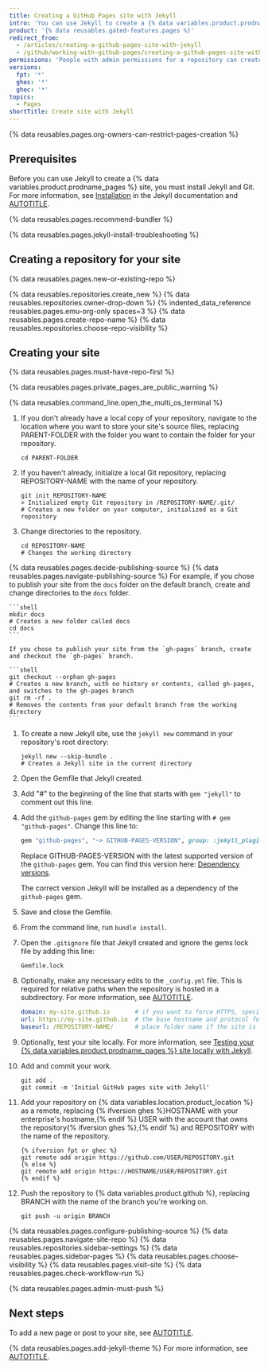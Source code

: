 ```yaml
---
title: Creating a GitHub Pages site with Jekyll
intro: 'You can use Jekyll to create a {% data variables.product.prodname_pages %} site in a new or existing repository.'
product: '{% data reusables.gated-features.pages %}'
redirect_from:
  - /articles/creating-a-github-pages-site-with-jekyll
  - /github/working-with-github-pages/creating-a-github-pages-site-with-jekyll
permissions: 'People with admin permissions for a repository can create a {% data variables.product.prodname_pages %} site with Jekyll.'
versions:
  fpt: '*'
  ghes: '*'
  ghec: '*'
topics:
  - Pages
shortTitle: Create site with Jekyll
---
```


{% data reusables.pages.org-owners-can-restrict-pages-creation %}

## Prerequisites

Before you can use Jekyll to create a {% data variables.product.prodname_pages %} site, you must install Jekyll and Git. For more information, see [Installation](https://jekyllrb.com/docs/installation/) in the Jekyll documentation and [AUTOTITLE](/get-started/getting-started-with-git/set-up-git).

{% data reusables.pages.recommend-bundler %}

{% data reusables.pages.jekyll-install-troubleshooting %}

## Creating a repository for your site

{% data reusables.pages.new-or-existing-repo %}

{% data reusables.repositories.create_new %}
{% data reusables.repositories.owner-drop-down %}
{% indented_data_reference reusables.pages.emu-org-only spaces=3 %}
{% data reusables.pages.create-repo-name %}
{% data reusables.repositories.choose-repo-visibility %}

## Creating your site

{% data reusables.pages.must-have-repo-first %}

{% data reusables.pages.private_pages_are_public_warning %}

{% data reusables.command_line.open_the_multi_os_terminal %}
1. If you don't already have a local copy of your repository, navigate to the location where you want to store your site's source files, replacing PARENT-FOLDER with the folder you want to contain the folder for your repository.

   ```shell
   cd PARENT-FOLDER
   ```

1. If you haven't already, initialize a local Git repository, replacing REPOSITORY-NAME with the name of your repository.

   ```shell
   git init REPOSITORY-NAME
   > Initialized empty Git repository in /REPOSITORY-NAME/.git/
   # Creates a new folder on your computer, initialized as a Git repository
   ```

1. Change directories to the repository.

   ```shell
   cd REPOSITORY-NAME
   # Changes the working directory
   ```

{% data reusables.pages.decide-publishing-source %}
{% data reusables.pages.navigate-publishing-source %}
  For example, if you chose to publish your site from the `docs` folder on the default branch, create and change directories to the `docs` folder.

    ```shell
    mkdir docs
    # Creates a new folder called docs
    cd docs
    ```

    If you chose to publish your site from the `gh-pages` branch, create and checkout the `gh-pages` branch.

    ```shell
    git checkout --orphan gh-pages
    # Creates a new branch, with no history or contents, called gh-pages, and switches to the gh-pages branch
    git rm -rf .
    # Removes the contents from your default branch from the working directory
    ```

1. To create a new Jekyll site, use the `jekyll new` command in your repository's root directory:

   ```shell
   jekyll new --skip-bundle .
   # Creates a Jekyll site in the current directory
   ```

1. Open the Gemfile that Jekyll created.
1. Add "#" to the beginning of the line that starts with `gem "jekyll"` to comment out this line.
1. Add the `github-pages` gem by editing the line starting with `# gem "github-pages"`. Change this line to:

   ```ruby
   gem "github-pages", "~> GITHUB-PAGES-VERSION", group: :jekyll_plugins
   ```

   Replace GITHUB-PAGES-VERSION with the latest supported version of the `github-pages` gem. You can find this version here: [Dependency versions](https://pages.github.com/versions/).

   The correct version Jekyll will be installed as a dependency of the `github-pages` gem.
1. Save and close the Gemfile.
1. From the command line, run `bundle install`.
1. Open the `.gitignore` file that Jekyll created and ignore the gems lock file by adding this line:

   ```shell
   Gemfile.lock
   ```

1. Optionally, make any necessary edits to the `_config.yml` file. This is required for relative paths when the repository is hosted in a subdirectory. For more information, see [AUTOTITLE](/get-started/using-git/splitting-a-subfolder-out-into-a-new-repository).

   ```yaml
   domain: my-site.github.io       # if you want to force HTTPS, specify the domain without the http at the start, e.g. example.com
   url: https://my-site.github.io  # the base hostname and protocol for your site, e.g. http://example.com
   baseurl: /REPOSITORY-NAME/      # place folder name if the site is served in a subfolder
   ```

1. Optionally, test your site locally. For more information, see [Testing your {% data variables.product.prodname_pages %} site locally with Jekyll](/articles/testing-your-github-pages-site-locally-with-jekyll).
1. Add and commit your work.

   ```shell
   git add .
   git commit -m 'Initial GitHub pages site with Jekyll'
   ```

1. Add your repository on {% data variables.location.product_location %} as a remote, replacing {% ifversion ghes %}HOSTNAME with your enterprise's hostname,{% endif %} USER with the account that owns the repository{% ifversion ghes %},{% endif %} and REPOSITORY with the name of the repository.

   ```shell
   {% ifversion fpt or ghec %}
   git remote add origin https://github.com/USER/REPOSITORY.git
   {% else %}
   git remote add origin https://HOSTNAME/USER/REPOSITORY.git
   {% endif %}
   ```

1. Push the repository to {% data variables.product.github %}, replacing BRANCH with the name of the branch you're working on.

   ```shell
   git push -u origin BRANCH
   ```

{% data reusables.pages.configure-publishing-source %}
{% data reusables.pages.navigate-site-repo %}
{% data reusables.repositories.sidebar-settings %}
{% data reusables.pages.sidebar-pages %}
{% data reusables.pages.choose-visibility %}
{% data reusables.pages.visit-site %}
{% data reusables.pages.check-workflow-run %}

{% data reusables.pages.admin-must-push %}

## Next steps

To add a new page or post to your site, see [AUTOTITLE](/pages/setting-up-a-github-pages-site-with-jekyll/adding-content-to-your-github-pages-site-using-jekyll).

{% data reusables.pages.add-jekyll-theme %} For more information, see [AUTOTITLE](/pages/setting-up-a-github-pages-site-with-jekyll/adding-a-theme-to-your-github-pages-site-using-jekyll).
